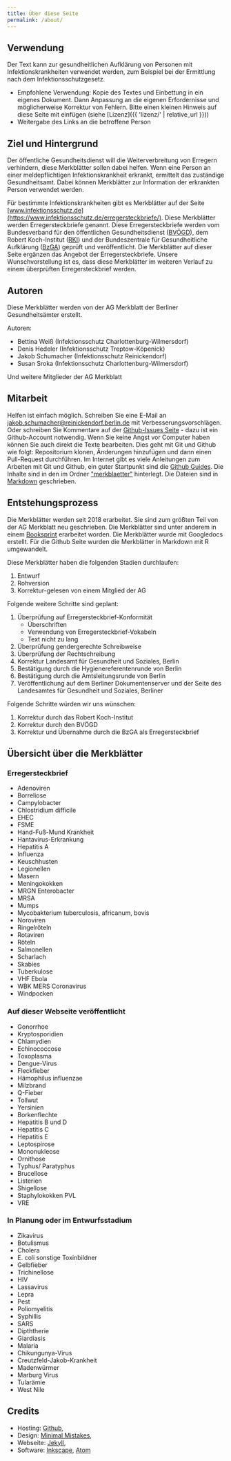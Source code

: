 ```yaml
---
title: Über diese Seite
permalink: /about/
---
```


## Verwendung
Der Text kann zur gesundheitlichen Aufklärung von Personen mit Infektionskrankheiten verwendet werden, zum Beispiel bei der Ermittlung nach dem Infektionsschutzgesetz.
* Empfohlene Verwendung: Kopie des Textes und Einbettung in ein eigenes Dokument. Dann Anpassung an die eigenen Erfordernisse und möglicherweise Korrektur von Fehlern. Bitte einen kleinen Hinweis auf diese Seite mit einfügen (siehe [Lizenz]({{ 'lizenz/' | relative_url }}))
* Weitergabe des Links an die betroffene Person

## Ziel und Hintergrund
Der öffentliche Gesundheitsdienst will die Weiterverbreitung von Erregern verhindern, diese Merkblätter sollen dabei helfen. Wenn eine Person an einer meldepflichtigen Infektionskrankheit erkrankt, ermittelt das zuständige Gesundheitsamt. Dabei können Merkblätter zur Information der erkrankten Person verwendet werden.

Für bestimmte Infektionskrankheiten gibt es Merkblätter auf der Seite [www.infektionsschutz.de](https://www.infektionsschutz.de/erregersteckbriefe/). Diese Merkblätter werden Erregersteckbriefe genannt. Diese Erregersteckbriefe werden vom Bundesverband für den öffentlichen Gesundheitsdienst ([BVÖGD](https://bvoegd.de)), dem Robert Koch-Institut ([RKI](https://www.rki.de)) und der Bundeszentrale für Gesundheitliche Aufklärung ([BzGA](https://www.bzga.de)) geprüft und veröffentlicht. Die Merkblätter auf dieser Seite ergänzen das Angebot der Erregersteckbriefe. Unsere Wunschvorstellung ist es, dass diese Merkblätter im weiteren Verlauf zu einem überprüften Erregersteckbrief werden.

## Autoren
Diese Merkblätter werden von der AG Merkblatt der Berliner Gesundheitsämter erstellt.

Autoren:
* Bettina Weiß (Infektionsschutz Charlottenburg-Wilmersdorf)
* Denis Hedeler (Infektionsschutz Treptow-Köpenick)
* Jakob Schumacher  (Infektionsschutz Reinickendorf)
* Susan Sroka (Infektionsschutz Charlottenburg-Wilmersdorf)

Und weitere Mitglieder der AG Merkblatt
<!--* Inas Abdelgawad (Infektionsschutz Spandau) --->
<!--- * Kathrin Schaten (Infektionsschutz Mitte) --->

## Mitarbeit
Helfen ist einfach möglich. Schreiben Sie eine E-Mail an jakob.schumacher@reinickendorf.berlin.de mit Verbesserungsvorschlägen. Oder schreiben Sie Kommentare auf der [Github-Issues Seite](https://github.com/jakobschumacher/oegd_merkblaetter/issues) - dazu ist ein Github-Account notwendig. Wenn Sie keine Angst vor Computer haben können Sie auch direkt die Texte  bearbeiten. Dies geht mit Git und Github wie folgt: Repositorium klonen, Änderungen hinzufügen und dann einen Pull-Request durchführen. Im Internet gibt es viele Anleitungen zum Arbeiten mit Git und Github, ein guter Startpunkt sind die [Github Guides](https://guides.github.com/activities/hello-world/). Die Inhalte sind in den im Ordner ["merkblaetter"](https://github.com/jakobschumacher/oegd_merkblaetter/tree/master/_merkblaetter) hinterlegt. Die Dateien sind in [Markdown](https://docs.github.com/en/github/writing-on-github) geschrieben.

## Entstehungsprozess
Die Merkblätter werden seit 2018 erarbeitet. Sie sind zum größten Teil von der AG Merkblatt neu geschrieben. Die Merkblätter sind unter anderem in einem [Booksprint](https://www.akademie-oegw.de/programm/digitales-lernen/lehrbuch-oeff-gesundheit.html) erarbeitet worden. Die Merkblätter wurde mit Googledocs erstellt. Für die Github Seite wurden die Merkblätter in Markdown mit R umgewandelt.

Diese Merkblätter haben die folgenden Stadien durchlaufen:
 1. Entwurf
 1. Rohversion
 1. Korrektur-gelesen von einem Mitglied der AG


Folgende weitere Schritte sind geplant:
1. Überprüfung auf Erregersteckbrief-Konformität
   * Überschriften
   * Verwendung von Erregersteckbrief-Vokabeln
   * Text nicht zu lang
1. Überprüfung gendergerechte Schreibweise
1. Überprüfung der Rechtschreibung
1. Korrektur Landesamt für Gesundheit und Soziales, Berlin
 1. Bestätigung durch die Hygienereferentenrunde von Berlin
 1. Bestätigung durch die Amtsleitungsrunde von Berlin
 1. Veröffentlichung auf dem Berliner Dokumentenserver und der Seite des Landesamtes für Gesundheit und Soziales, Berliner

Folgende Schritte würden wir uns wünschen:
1. Korrektur durch das Robert Koch-Institut
1. Korrektur durch den BVÖGD
1. Korrektur und Übernahme durch die BzGA als Erregersteckbrief

## Übersicht über die Merkblätter
### Erregersteckbrief
* Adenoviren
* Borreliose
* Campylobacter
* Chlostridium difficile
* EHEC
* FSME
* Hand-Fuß-Mund Krankheit
* Hantavirus-Erkrankung
* Hepatitis A
* Influenza
* Keuschhusten
* Legionellen
* Masern
* Meningokokken
* MRGN Enterobacter
* MRSA
* Mumps
* Mycobakterium tuberculosis, africanum, bovis
* Noroviren
* Ringelröteln
* Rotaviren
* Röteln
* Salmonellen
* Scharlach
* Skabies
* Tuberkulose
* VHF Ebola
* WBK MERS Coronavirus
* Windpocken

### Auf dieser Webseite veröffentlicht
* Gonorrhoe
* Kryptosporidien
* Chlamydien
* Echinococcose
* Toxoplasma
* Dengue-Virus
* Fleckfieber
* Hämophilus influenzae
* Milzbrand
* Q-Fieber
* Tollwut
* Yersinien
* Borkenflechte
* Hepatitis B und D
* Hepatitis C
* Hepatitis E
* Leptospirose
* Mononukleose
* Ornithose
* Typhus/ Paratyphus
* Brucellose
* Listerien
* Shigellose
* Staphylokokken PVL
* VRE

### In Planung oder im Entwurfsstadium
* Zikavirus
* Botulismus
* Cholera
* E. coli sonstige Toxinbildner
* Gelbfieber
* Trichinellose
* HIV
* Lassavirus
* Lepra
* Pest
* Poliomyelitis
* Syphillis
* SARS
* Dipththerie
* Giardiasis
* Malaria
* Chikungunya-Virus
* Creutzfeld-Jakob-Krankheit
* Madenwürmer
* Marburg Virus
* Tularämie
* West Nile


## Credits
* Hosting: <a href="https://github.com" rel="nofollow">Github</a>,
* Design: <a href="https://mademistakes.com/work/minimal-mistakes-jekyll-theme/" rel="nofollow">Minimal Mistakes</a>,
* Webseite: <a href="https://jekyllrb.com" rel="nofollow">Jekyll</a>,
* Software: <a href="https://inkscape.org/" rel="nofollow">Inkscape</a>, [Atom](https://atom.io)

<!--- * Symbole: [Publicdomainvectors](https://publicdomainvectors.org), [Pixbay](https://pixabay.com/de/illustrations/covid-19-coronavirus-corona-5222513/)--->
